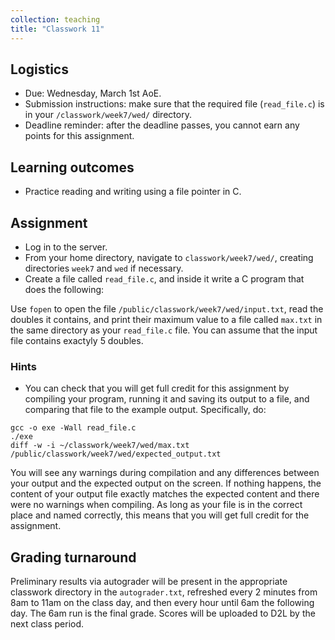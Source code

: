 ```yaml
---
collection: teaching
title: "Classwork 11"
---
```


## Logistics
* Due: Wednesday, March 1st AoE.
* Submission instructions: make sure that the required file (`read_file.c`) is in your
	`/classwork/week7/wed/` directory.
* Deadline reminder: after the deadline passes, you cannot earn any points for
	this assignment.

## Learning outcomes
* Practice reading and writing using a file pointer in C.

## Assignment

* Log in to the server.
* From your home directory, navigate to `classwork/week7/wed/`, creating directories `week7` and `wed` if necessary.
* Create a file called `read_file.c`, and inside it write a C program that does
	the following:

Use `fopen` to open the file `/public/classwork/week7/wed/input.txt`, read the
doubles it contains, and print their maximum value to a file called `max.txt`
in the same directory as your `read_file.c` file. You can assume that the input
file contains exactyly 5 doubles.

### Hints
* You can check that you will get full credit for this assignment by compiling
	your program, running it and saving its output to a file, and comparing
	that file to the example output. Specifically, do:
```
gcc -o exe -Wall read_file.c
./exe
diff -w -i ~/classwork/week7/wed/max.txt /public/classwork/week7/wed/expected_output.txt
```
You will see any warnings during compilation and any differences between your output and the expected output on the
screen. If nothing happens, the content of your output file exactly matches the
expected content and there were no warnings when compiling. As long as your file is in the correct place and named
correctly,  this means that you will get full credit for the assignment.

## Grading turnaround
Preliminary results via autograder will be present in the appropriate classwork
directory in the `autograder.txt`, refreshed every 2 minutes from 8am to 11am
on the class day, and then
every hour until 6am the following day. The 6am run is the final grade. Scores will be
uploaded to D2L by the next class period.
